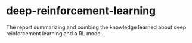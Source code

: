 # deep-reinforcement-learning
The report summarizing and combing the knowledge learned about deep reinforcement learning and a RL model.
